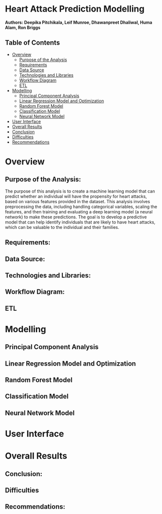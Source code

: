 # Heart Attack Prediction Modelling

**Authors: Deepika Pitchikala, Leif Munroe, Dhawanpreet Dhaliwal, Huma Alam, Ron Briggs**

## Table of Contents

- [Overview](#overview)
  - [Purpose of the Analysis](#purpose-of-the-analysis)
  - [Requirements](#requirements)
  - [Data Source](#data-source)
  - [Technologies and Libraries](#technologies-and-libraries)
  - [Workflow Diagram](#workflow-diagram)
  - [ETL](#etl)
- [Modelling](#modelling)
  - [Principal Component Analysis](#principal-component-analysis)
  - [Linear Regression Model and Optimization](#linear-regression-model-and-optimization)
  - [Random Forest Model](#random-forest-model)
  - [Classification Model](#classification-model)
  - [Neural Network Model](#neural-network-model)
- [User Interface](#user-interface)
- [Overall Results](#overall-results)
- [Conclusion](#conclusion)
- [Difficulties](#difficulties)
- [Recommendations](#recommendations)

# Overview

## Purpose of the Analysis:

The purpose of this analysis is to create a machine learning model that can predict whether an individual will have the propensity for heart attacks, based on various features provided in the dataset. This analysis involves preprocessing the data, including handling categorical variables, scaling the features, and then training and evaluating a deep learning model (a neural network) to make these predictions. The goal is to develop a predictive model that can help identify individuals that are likely to have heart attacks, which can be valuable to the individual and their families.

## Requirements:


## Data Source:


## Technologies and Libraries:


## Workflow Diagram:


## ETL


# Modelling

## Principal Component Analysis

## Linear Regression Model and Optimization

## Random Forest Model

## Classification Model

## Neural Network Model

# User Interface


# Overall Results

## Conclusion:

## Difficulties

## Recommendations:


